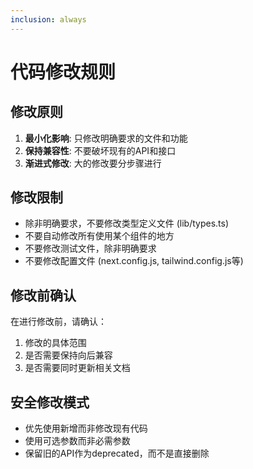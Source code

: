 ```yaml
---
inclusion: always
---
```


# 代码修改规则

## 修改原则
1. **最小化影响**: 只修改明确要求的文件和功能
2. **保持兼容性**: 不要破坏现有的API和接口
3. **渐进式修改**: 大的修改要分步骤进行

## 修改限制
- 除非明确要求，不要修改类型定义文件 (lib/types.ts)
- 不要自动修改所有使用某个组件的地方
- 不要修改测试文件，除非明确要求
- 不要修改配置文件 (next.config.js, tailwind.config.js等)

## 修改前确认
在进行修改前，请确认：
1. 修改的具体范围
2. 是否需要保持向后兼容
3. 是否需要同时更新相关文档

## 安全修改模式
- 优先使用新增而非修改现有代码
- 使用可选参数而非必需参数
- 保留旧的API作为deprecated，而不是直接删除